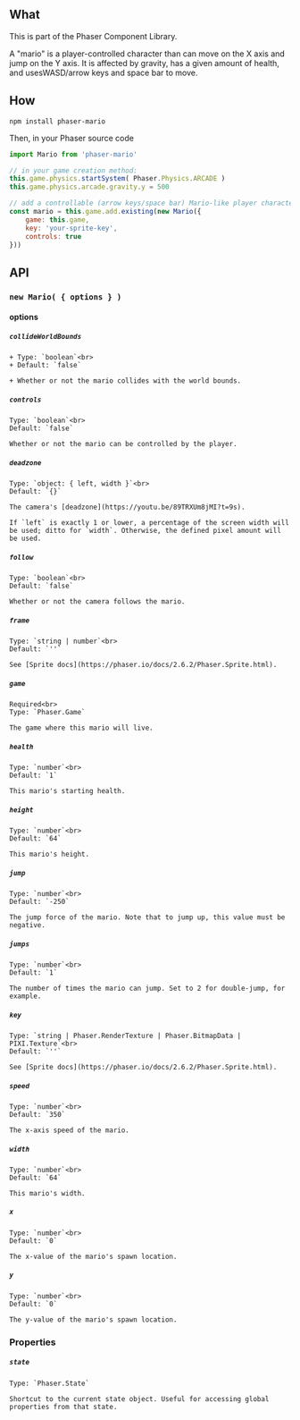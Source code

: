 ## What
This is part of the Phaser Component Library.

A "mario" is a player-controlled character than can move on the X axis and jump on the Y axis. It is affected by gravity, has a given amount of health, and usesWASD/arrow keys and space bar to move.

## How
`npm install phaser-mario`

Then, in your Phaser source code

```js
import Mario from 'phaser-mario'

// in your game creation method:
this.game.physics.startSystem( Phaser.Physics.ARCADE )
this.game.physics.arcade.gravity.y = 500

// add a controllable (arrow keys/space bar) Mario-like player character
const mario = this.game.add.existing(new Mario({
    game: this.game,
    key: 'your-sprite-key',
    controls: true
}))
```

## API

### `new Mario( { options } )`

#### options

##### `collideWorldBounds`

    + Type: `boolean`<br>
    + Default: `false`

    + Whether or not the mario collides with the world bounds.

##### `controls`

    Type: `boolean`<br>
    Default: `false`

    Whether or not the mario can be controlled by the player.

##### `deadzone`

    Type: `object: { left, width }`<br>
    Default: `{}`

    The camera's [deadzone](https://youtu.be/89TRXUm8jMI?t=9s).

    If `left` is exactly 1 or lower, a percentage of the screen width will be used; ditto for `width`. Otherwise, the defined pixel amount will be used.

##### `follow`

    Type: `boolean`<br>
    Default: `false`

    Whether or not the camera follows the mario.

##### `frame`

    Type: `string | number`<br>
    Default: `''`

    See [Sprite docs](https://phaser.io/docs/2.6.2/Phaser.Sprite.html).

##### `game`

    Required<br>
    Type: `Phaser.Game`

    The game where this mario will live.

##### `health`

    Type: `number`<br>
    Default: `1`

    This mario's starting health.

##### `height`

    Type: `number`<br>
    Default: `64`

    This mario's height.

##### `jump`

    Type: `number`<br>
    Default: `-250`

    The jump force of the mario. Note that to jump up, this value must be negative.

##### `jumps`

    Type: `number`<br>
    Default: `1`

    The number of times the mario can jump. Set to 2 for double-jump, for example.

##### `key`

    Type: `string | Phaser.RenderTexture | Phaser.BitmapData | PIXI.Texture`<br>
    Default: `''`

    See [Sprite docs](https://phaser.io/docs/2.6.2/Phaser.Sprite.html).

##### `speed`

    Type: `number`<br>
    Default: `350`

    The x-axis speed of the mario.

##### `width`

    Type: `number`<br>
    Default: `64`

    This mario's width.

##### `x`

    Type: `number`<br>
    Default: `0`

    The x-value of the mario's spawn location.

##### `y`

    Type: `number`<br>
    Default: `0`

    The y-value of the mario's spawn location.

### Properties

##### `state`

    Type: `Phaser.State`

    Shortcut to the current state object. Useful for accessing global properties from that state.
